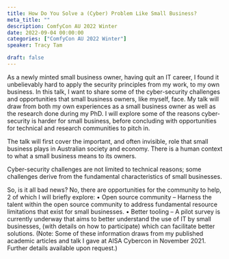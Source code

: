 ```yaml
---
title: How Do You Solve a (Cyber) Problem Like Small Business?
meta_title: ""
description: ComfyCon AU 2022 Winter
date: 2022-09-04 00:00:00
categories: ["ComfyCon AU 2022 Winter"]
speaker: Tracy Tam

draft: false
---
```

As a newly minted small business owner, having quit an IT career, I found it unbelievably hard to apply the security principles from my work, to my own business. In this talk, I want to share some of the cyber-security challenges and opportunities that small business owners, like myself, face. My talk will draw from both my own experiences as a small business owner as well as the research done during my PhD. I will explore some of the reasons cyber-security is harder for small business, before concluding with opportunities for technical and research communities to pitch in.

The talk will first cover the important, and often invisible, role that small business plays in Australian society and economy. There is a human context to what a small business means to its owners.

Cyber-security challenges are not limited to technical reasons; some challenges derive from the fundamental characteristics of small businesses.

So, is it all bad news? No, there are opportunities for the community to help, 2 of which I will briefly explore: • Open source community – Harness the talent within the open source community to address fundamental resource limitations that exist for small businesses. • Better tooling – A pilot survey is currently underway that aims to better understand the use of IT by small businesses, (with details on how to participate) which can facilitate better solutions. (Note: Some of these information draws from my published academic articles and talk I gave at AISA Cybercon in November 2021. Further details available upon request.)

